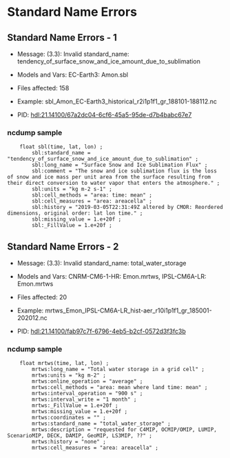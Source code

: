# Standard Name Errors

## Standard Name Errors - 1

 - Message: (3.3): Invalid standard\_name: tendency\_of\_surface\_snow\_and\_ice\_amount\_due\_to\_sublimation
 - Models and Vars: EC-Earth3: Amon.sbl
 - Files affected: 158
 - Example: sbl\_Amon\_EC-Earth3\_historical\_r2i1p1f1\_gr\_188101-188112.nc

 - PID: [hdl:21.14100/67a2dc04-6cf6-45a5-95de-d7b4babc67e7](http://hdl.handle.net/21.14100/67a2dc04-6cf6-45a5-95de-d7b4babc67e7)

### ncdump sample

```
	float sbl(time, lat, lon) ;
		sbl:standard_name = "tendency_of_surface_snow_and_ice_amount_due_to_sublimation" ;
		sbl:long_name = "Surface Snow and Ice Sublimation Flux" ;
		sbl:comment = "The snow and ice sublimation flux is the loss of snow and ice mass per unit area from the surface resulting from their direct conversion to water vapor that enters the atmosphere." ;
		sbl:units = "kg m-2 s-1" ;
		sbl:cell_methods = "area: time: mean" ;
		sbl:cell_measures = "area: areacella" ;
		sbl:history = "2019-03-05T22:31:49Z altered by CMOR: Reordered dimensions, original order: lat lon time." ;
		sbl:missing_value = 1.e+20f ;
		sbl:_FillValue = 1.e+20f ;
```

## Standard Name Errors - 2

 - Message: (3.3): Invalid standard\_name: total\_water\_storage
 - Models and Vars: CNRM-CM6-1-HR: Emon.mrtws, IPSL-CM6A-LR: Emon.mrtws
 - Files affected: 20
 - Example: mrtws\_Emon\_IPSL-CM6A-LR\_hist-aer\_r10i1p1f1\_gr\_185001-202012.nc

 - PID: [hdl:21.14100/fab97c7f-6796-4eb5-b2cf-0572d3f3fc3b](http://hdl.handle.net/21.14100/fab97c7f-6796-4eb5-b2cf-0572d3f3fc3b)

### ncdump sample

```
	float mrtws(time, lat, lon) ;
		mrtws:long_name = "Total water storage in a grid cell" ;
		mrtws:units = "kg m-2" ;
		mrtws:online_operation = "average" ;
		mrtws:cell_methods = "area: mean where land time: mean" ;
		mrtws:interval_operation = "900 s" ;
		mrtws:interval_write = "1 month" ;
		mrtws:_FillValue = 1.e+20f ;
		mrtws:missing_value = 1.e+20f ;
		mrtws:coordinates = "" ;
		mrtws:standard_name = "total_water_storage" ;
		mrtws:description = "requested for C4MIP, OCMIP/OMIP, LUMIP, ScenarioMIP, DECK, DAMIP, GeoMIP, LS3MIP, ??" ;
		mrtws:history = "none" ;
		mrtws:cell_measures = "area: areacella" ;
```

